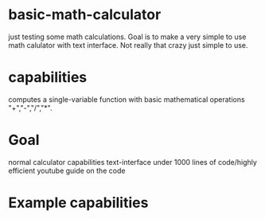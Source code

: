 # basic-math-calculator
just testing some math calculations. Goal is to make a very simple to use math calulator with text interface. Not really that crazy just simple to use.

# capabilities
computes a single-variable function with basic mathematical operations "+","-","/","*". 


# Goal 
normal calculator capabilities
text-interface
under 1000 lines of code/highly efficient
youtube guide on the code

# Example capabilities

